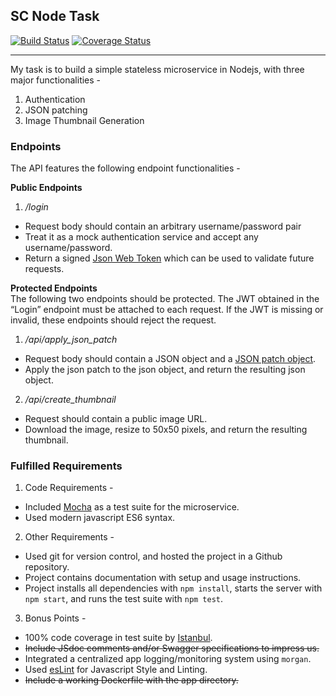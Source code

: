 ## SC Node Task

[![Build Status](https://travis-ci.org/itch96/social-cops-challenge.svg?branch=master)](https://travis-ci.org/itch96/social-cops-challenge)
[![Coverage Status](https://coveralls.io/repos/github/itch96/social-cops-challenge/badge.svg?branch=master)](https://coveralls.io/github/itch96/social-cops-challenge?branch=master)
___  
My task is to build a simple stateless microservice in Nodejs, with three major functionalities -
1. Authentication
2. JSON patching
3. Image Thumbnail Generation

### Endpoints
The API features the following endpoint functionalities -

**Public Endpoints**  
1. */login*
  * Request body should contain an arbitrary username/password pair
  * Treat it as a mock authentication service and accept any username/password.
  * Return a signed [Json Web Token](https://jwt.io/) which can be used to validate future requests.

**Protected Endpoints**  
The following two endpoints should be protected. The JWT obtained in the “Login” endpoint must be attached to each request.  If the JWT is missing or invalid, these endpoints should reject the request.

1. */api/apply_json_patch*
  * Request body should contain a JSON object and a [JSON patch object](http://jsonpatch.com/).
  * Apply the json patch to the json object, and return the resulting json object.

2. */api/create_thumbnail*  
  * Request should contain a public image URL.
  * Download the image, resize to 50x50 pixels, and return the resulting thumbnail.


### Fulfilled Requirements  
1. Code Requirements -
  * Included [Mocha](https://mochajs.org/) as a test suite for the microservice.
  * Used modern javascript ES6 syntax.

2. Other Requirements -
  * Used git for version control, and hosted the project in a Github repository.
  * Project contains documentation with setup and usage instructions.
  * Project installs all dependencies with `npm install`, starts the server with `npm start`, and runs the test suite with `npm test`.

3. Bonus Points -
  * 100% code coverage in test suite by [Istanbul](https://github.com/gotwarlost/istanbul).
  * ~~Include JSdoc comments and/or Swagger specifications to impress us.~~
  * Integrated a centralized app logging/monitoring system using `morgan`.
  * Used [esLint](https://eslint.org) for Javascript Style and Linting.
  * ~~Include a working Dockerfile with the app directory.~~
